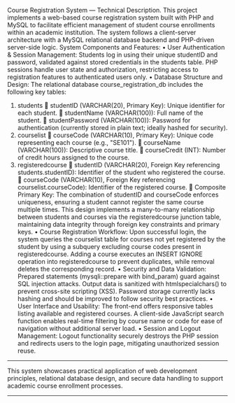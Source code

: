 Course Registration System — Technical Description.
This project implements a web-based course registration system built with PHP and MySQL to facilitate efficient management of student course enrollments within an academic institution. The system follows a client-server architecture with a MySQL relational database backend and PHP-driven server-side logic.
System Components and Features:
•	User Authentication & Session Management:
Students log in using their unique studentID and password, validated against stored credentials in the students table. PHP sessions handle user state and authorization, restricting access to registration features to authenticated users only.
•	Database Structure and Design:
The relational database course_registration_db includes the following key tables:
1.	students
	studentID (VARCHAR(20), Primary Key): Unique identifier for each student.
	studentName (VARCHAR(100)): Full name of the student.
	studentPassword (VARCHAR(100)): Password for authentication (currently stored in plain text; ideally hashed for security).
2.	courselist
	courseCode (VARCHAR(10), Primary Key): Unique code representing each course (e.g., "SE101").
	courseName (VARCHAR(100)): Descriptive course title.
	courseCredit (INT): Number of credit hours assigned to the course.
3.	registeredcourse
	studentID (VARCHAR(20), Foreign Key referencing students.studentID): Identifier of the student who registered the course.
	courseCode (VARCHAR(10), Foreign Key referencing courselist.courseCode): Identifier of the registered course.
	Composite Primary Key: The combination of studentID and courseCode enforces uniqueness, ensuring a student cannot register the same course multiple times.
This design implements a many-to-many relationship between students and courses via the registeredcourse junction table, maintaining data integrity through foreign key constraints and primary keys.
•	Course Registration Workflow:
Upon successful login, the system queries the courselist table for courses not yet registered by the student by using a subquery excluding course codes present in registeredcourse. Adding a course executes an INSERT IGNORE operation into registeredcourse to prevent duplicates, while removal deletes the corresponding record.
•	Security and Data Validation:
Prepared statements (mysqli::prepare with bind_param) guard against SQL injection attacks. Output data is sanitized with htmlspecialchars() to prevent cross-site scripting (XSS). Password storage currently lacks hashing and should be improved to follow security best practices.
•	User Interface and Usability:
The front-end offers responsive tables listing available and registered courses. A client-side JavaScript search function enables real-time filtering by course name or code for ease of navigation without additional server load.
•	Session and Logout Management:
Logout functionality securely destroys the PHP session and redirects users to the login page, mitigating unauthorized session reuse.
________________________________________
This system showcases practical application of web development principles, relational database design, and secure data handling to support academic course enrollment processes.
________________________________________
